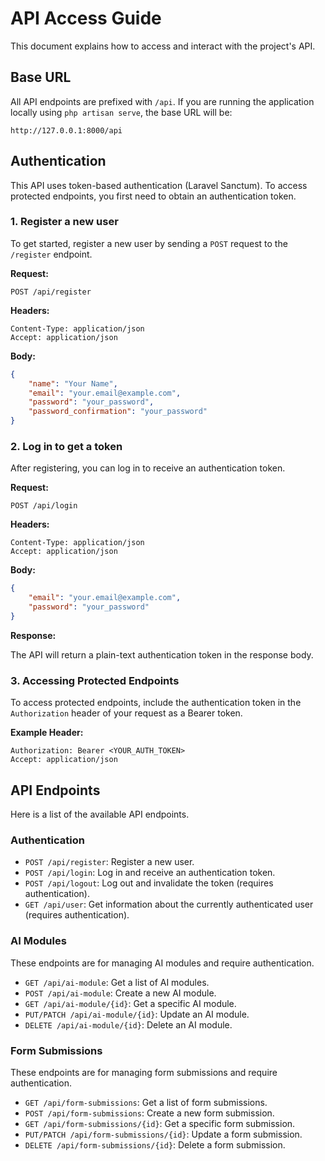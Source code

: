 # API Access Guide

This document explains how to access and interact with the project's API.

## Base URL

All API endpoints are prefixed with `/api`. If you are running the application locally using `php artisan serve`, the base URL will be:

```
http://127.0.0.1:8000/api
```

## Authentication

This API uses token-based authentication (Laravel Sanctum). To access protected endpoints, you first need to obtain an authentication token.

### 1. Register a new user

To get started, register a new user by sending a `POST` request to the `/register` endpoint.

**Request:**

`POST /api/register`

**Headers:**

```
Content-Type: application/json
Accept: application/json
```

**Body:**

```json
{
    "name": "Your Name",
    "email": "your.email@example.com",
    "password": "your_password",
    "password_confirmation": "your_password"
}
```

### 2. Log in to get a token

After registering, you can log in to receive an authentication token.

**Request:**

`POST /api/login`

**Headers:**

```
Content-Type: application/json
Accept: application/json
```

**Body:**

```json
{
    "email": "your.email@example.com",
    "password": "your_password"
}
```

**Response:**

The API will return a plain-text authentication token in the response body.

### 3. Accessing Protected Endpoints

To access protected endpoints, include the authentication token in the `Authorization` header of your request as a Bearer token.

**Example Header:**

```
Authorization: Bearer <YOUR_AUTH_TOKEN>
Accept: application/json
```

## API Endpoints

Here is a list of the available API endpoints.

### Authentication

-   `POST /api/register`: Register a new user.
-   `POST /api/login`: Log in and receive an authentication token.
-   `POST /api/logout`: Log out and invalidate the token (requires authentication).
-   `GET /api/user`: Get information about the currently authenticated user (requires authentication).

### AI Modules

These endpoints are for managing AI modules and require authentication.

-   `GET /api/ai-module`: Get a list of AI modules.
-   `POST /api/ai-module`: Create a new AI module.
-   `GET /api/ai-module/{id}`: Get a specific AI module.
-   `PUT/PATCH /api/ai-module/{id}`: Update an AI module.
-   `DELETE /api/ai-module/{id}`: Delete an AI module.

### Form Submissions

These endpoints are for managing form submissions and require authentication.

-   `GET /api/form-submissions`: Get a list of form submissions.
-   `POST /api/form-submissions`: Create a new form submission.
-   `GET /api/form-submissions/{id}`: Get a specific form submission.
-   `PUT/PATCH /api/form-submissions/{id}`: Update a form submission.
-   `DELETE /api/form-submissions/{id}`: Delete a form submission.
